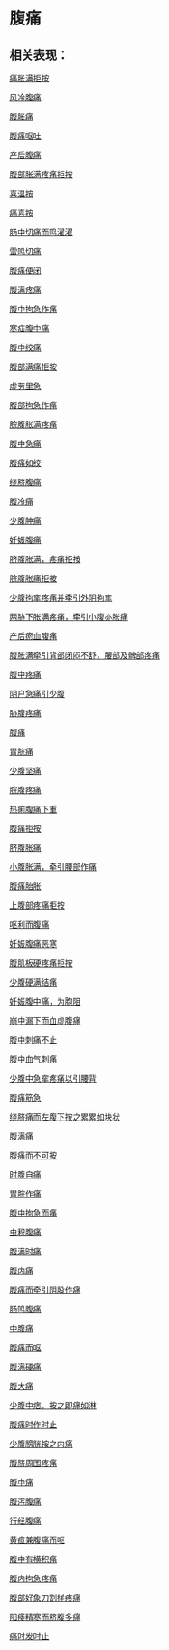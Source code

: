 # 腹痛## 相关表现：[痛胀满拒按](https://www.gmzyjc.com/search/result?wd=痛胀满拒按)[风冷腹痛](https://www.gmzyjc.com/search/result?wd=风冷腹痛)[腹胀痛](https://www.gmzyjc.com/search/result?wd=腹胀痛)[腹痛呕吐](https://www.gmzyjc.com/search/result?wd=腹痛呕吐)[产后腹痛](https://www.gmzyjc.com/search/result?wd=产后腹痛)[腹部胀满疼痛拒按](https://www.gmzyjc.com/search/result?wd=腹部胀满疼痛拒按)[喜温按](https://www.gmzyjc.com/search/result?wd=喜温按)[痛喜按](https://www.gmzyjc.com/search/result?wd=痛喜按)[肠中切痛而鸣濯濯](https://www.gmzyjc.com/search/result?wd=肠中切痛而鸣濯濯)[雷鸣切痛](https://www.gmzyjc.com/search/result?wd=雷鸣切痛)[腹痛便闭](https://www.gmzyjc.com/search/result?wd=腹痛便闭)[腹满疼痛](https://www.gmzyjc.com/search/result?wd=腹满疼痛)[腹中拘急作痛](https://www.gmzyjc.com/search/result?wd=腹中拘急作痛)[寒疝腹中痛](https://www.gmzyjc.com/search/result?wd=寒疝腹中痛)[腹中绞痛](https://www.gmzyjc.com/search/result?wd=腹中绞痛)[腹部满痛拒按](https://www.gmzyjc.com/search/result?wd=腹部满痛拒按)[虚劳里急](https://www.gmzyjc.com/search/result?wd=虚劳里急)[腹部拘急作痛](https://www.gmzyjc.com/search/result?wd=腹部拘急作痛)[脘腹胀满疼痛](https://www.gmzyjc.com/search/result?wd=脘腹胀满疼痛)[腹中急痛](https://www.gmzyjc.com/search/result?wd=腹中急痛)[腹痛如绞](https://www.gmzyjc.com/search/result?wd=腹痛如绞)[绕脐腹痛](https://www.gmzyjc.com/search/result?wd=绕脐腹痛)[腹冷痛](https://www.gmzyjc.com/search/result?wd=腹冷痛)[少腹肿痛](https://www.gmzyjc.com/search/result?wd=少腹肿痛)[妊娠腹痛](https://www.gmzyjc.com/search/result?wd=妊娠腹痛)[脐腹胀满，疼痛拒按](https://www.gmzyjc.com/search/result?wd=脐腹胀满，疼痛拒按)[脘腹胀痛拒按](https://www.gmzyjc.com/search/result?wd=脘腹胀痛拒按)[少腹拘挛疼痛并牵引外阴拘挛](https://www.gmzyjc.com/search/result?wd=少腹拘挛疼痛并牵引外阴拘挛)[两胁下胀满疼痛，牵引小腹亦胀痛](https://www.gmzyjc.com/search/result?wd=两胁下胀满疼痛，牵引小腹亦胀痛)[产后瘀血腹痛](https://www.gmzyjc.com/search/result?wd=产后瘀血腹痛)[腹胀满牵引背部闭闷不舒，腰部及髀部疼痛](https://www.gmzyjc.com/search/result?wd=腹胀满牵引背部闭闷不舒，腰部及髀部疼痛)[腹中疼痛](https://www.gmzyjc.com/search/result?wd=腹中疼痛)[阴户急痛引少腹](https://www.gmzyjc.com/search/result?wd=阴户急痛引少腹)[胁腹疼痛](https://www.gmzyjc.com/search/result?wd=胁腹疼痛)[腹痛](https://www.gmzyjc.com/search/result?wd=腹痛)[胃脘痛](https://www.gmzyjc.com/search/result?wd=胃脘痛)[少腹坚痛](https://www.gmzyjc.com/search/result?wd=少腹坚痛)[脘腹疼痛](https://www.gmzyjc.com/search/result?wd=脘腹疼痛)[热痢腹痛下重](https://www.gmzyjc.com/search/result?wd=热痢腹痛下重)[腹痛拒按](https://www.gmzyjc.com/search/result?wd=腹痛拒按)[脐腹胀痛](https://www.gmzyjc.com/search/result?wd=脐腹胀痛)[小腹胀满，牵引腰部作痛](https://www.gmzyjc.com/search/result?wd=小腹胀满，牵引腰部作痛)[腹痛胎胀](https://www.gmzyjc.com/search/result?wd=腹痛胎胀)[上腹部疼痛拒按](https://www.gmzyjc.com/search/result?wd=上腹部疼痛拒按)[呕利而腹痛](https://www.gmzyjc.com/search/result?wd=呕利而腹痛)[妊娠腹痛恶寒](https://www.gmzyjc.com/search/result?wd=妊娠腹痛恶寒)[腹肌板硬疼痛拒按](https://www.gmzyjc.com/search/result?wd=腹肌板硬疼痛拒按)[少腹硬满结痛](https://www.gmzyjc.com/search/result?wd=少腹硬满结痛)[妊娠腹中痛，为胞阻](https://www.gmzyjc.com/search/result?wd=妊娠腹中痛，为胞阻)[崩中漏下而血虚腹痛](https://www.gmzyjc.com/search/result?wd=崩中漏下而血虚腹痛)[腹中刺痛不止](https://www.gmzyjc.com/search/result?wd=腹中刺痛不止)[腹中血气刺痛](https://www.gmzyjc.com/search/result?wd=腹中血气刺痛)[少腹中急挛疼痛以引腰背](https://www.gmzyjc.com/search/result?wd=少腹中急挛疼痛以引腰背)[腹痛筋急](https://www.gmzyjc.com/search/result?wd=腹痛筋急)[绕脐痛而左腹下按之累累如块状](https://www.gmzyjc.com/search/result?wd=绕脐痛而左腹下按之累累如块状)[腹满痛](https://www.gmzyjc.com/search/result?wd=腹满痛)[腹痛而不可按](https://www.gmzyjc.com/search/result?wd=腹痛而不可按)[时腹自痛](https://www.gmzyjc.com/search/result?wd=时腹自痛)[胃脘作痛](https://www.gmzyjc.com/search/result?wd=胃脘作痛)[腹中拘急而痛](https://www.gmzyjc.com/search/result?wd=腹中拘急而痛)[虫积腹痛](https://www.gmzyjc.com/search/result?wd=虫积腹痛)[腹满时痛](https://www.gmzyjc.com/search/result?wd=腹满时痛)[腹内痛](https://www.gmzyjc.com/search/result?wd=腹内痛)[腹痛而牵引阴股作痛](https://www.gmzyjc.com/search/result?wd=腹痛而牵引阴股作痛)[肠鸣腹痛](https://www.gmzyjc.com/search/result?wd=肠鸣腹痛)[中腹痛](https://www.gmzyjc.com/search/result?wd=中腹痛)[腹痛而呕](https://www.gmzyjc.com/search/result?wd=腹痛而呕)[腹满硬痛](https://www.gmzyjc.com/search/result?wd=腹满硬痛)[腹大痛](https://www.gmzyjc.com/search/result?wd=腹大痛)[少腹中痞，按之即痛如淋](https://www.gmzyjc.com/search/result?wd=少腹中痞，按之即痛如淋)[腹痛时作时止](https://www.gmzyjc.com/search/result?wd=腹痛时作时止)[少腹膀胱按之内痛](https://www.gmzyjc.com/search/result?wd=少腹膀胱按之内痛)[腹脐周围疼痛](https://www.gmzyjc.com/search/result?wd=腹脐周围疼痛)[腹中痛](https://www.gmzyjc.com/search/result?wd=腹中痛)[腹泻腹痛](https://www.gmzyjc.com/search/result?wd=腹泻腹痛)[行经腹痛](https://www.gmzyjc.com/search/result?wd=行经腹痛)[黄疸兼腹痛而呕](https://www.gmzyjc.com/search/result?wd=黄疸兼腹痛而呕)[腹中有横积痛](https://www.gmzyjc.com/search/result?wd=腹中有横积痛)[腹内拘急疼痛](https://www.gmzyjc.com/search/result?wd=腹内拘急疼痛)[腹部好象刀割样疼痛](https://www.gmzyjc.com/search/result?wd=腹部好象刀割样疼痛)[阳痿精寒而脐腹多痛](https://www.gmzyjc.com/search/result?wd=阳痿精寒而脐腹多痛)[痛时发时止](https://www.gmzyjc.com/search/result?wd=痛时发时止)